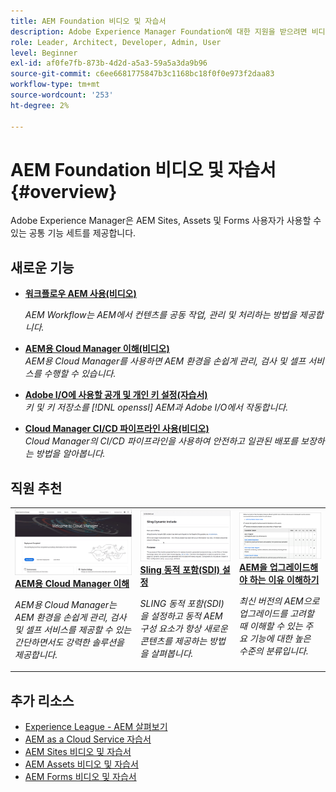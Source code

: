 ```yaml
---
title: AEM Foundation 비디오 및 자습서
description: Adobe Experience Manager Foundation에 대한 지원을 받으려면 비디오 및 자습서를 시청하십시오.
role: Leader, Architect, Developer, Admin, User
level: Beginner
exl-id: af0fe7fb-873b-4d2d-a5a3-59a5a3da9b96
source-git-commit: c6ee6681775847b3c1168bc18f0f0e973f2daa83
workflow-type: tm+mt
source-wordcount: '253'
ht-degree: 2%

---
```


# AEM Foundation 비디오 및 자습서 {#overview}

Adobe Experience Manager은 AEM Sites, Assets 및 Forms 사용자가 사용할 수 있는 공통 기능 세트를 제공합니다.

<div id="whats-new-section">

## 새로운 기능

* **[워크플로우 AEM 사용(비디오)](./workflow/use-workflow.md)**

   *AEM Workflow는 AEM에서 컨텐츠를 공동 작업, 관리 및 처리하는 방법을 제공합니다.*

* **[AEM용 Cloud Manager 이해(비디오)](./cloud-manager/understand-cloud-manager-for-aem.md)**\
   *AEM용 Cloud Manager를 사용하면 AEM 환경을 손쉽게 관리, 검사 및 셀프 서비스를 수행할 수 있습니다.*

* **[Adobe I/O에 사용할 공개 및 개인 키 설정(자습서)](./authentication/set-up-public-private-keys-for-use-with-aem-and-adobe-io.md)**\
   *키 및 키 저장소를 [!DNL openssl] AEM과 Adobe I/O에서 작동합니다.*

* **[Cloud Manager CI/CD 파이프라인 사용(비디오)](./cloud-manager/use-the-cicd-pipeline-in-cloud-manager-for-aem.md)**\
   *Cloud Manager의 CI/CD 파이프라인을 사용하여 안전하고 일관된 배포를 보장하는 방법을 알아봅니다.*

</div>

<div id="recs-overview-body-1"></div>
<div id="recs-overview-body-2"></div>
<div id="recs-overview-body-3"></div>
<div id="recs-overview-body-4"></div>
<div id="recs-overview-body-5"></div>
<div id="recs-overview-body-6"></div>

<div id="staff-picks-section">

## 직원 추천

<table>
<tr>
  <td>
    <a href="./cloud-manager/understand-cloud-manager-for-aem.md">
    <img alt="AEM용 Cloud Manager 이해" src="./cloud-manager/assets/understand-cloud-manager-for-aem/thumbnail.png" />
    </a>
    <div>
     <a href="./cloud-manager/understand-cloud-manager-for-aem.md">
    <strong>AEM용 Cloud Manager 이해</strong>
    </a>
    </div>
    <p>
    <em>AEM용 Cloud Manager는 AEM 환경을 손쉽게 관리, 검사 및 셀프 서비스를 제공할 수 있는 간단하면서도 강력한 솔루션을 제공합니다.</em>
    <p>
  </td>
   <td>
    <a href="./development/set-up-sling-dynamic-include.md">
    <img alt="Sling 동적 포함(SDI) 설정" src="./development/assets/set-up-sling-dynamic-include/thumbnail.png" />
    </a>
     <div>
     <a href="./development/set-up-sling-dynamic-include.md">
    <strong>Sling 동적 포함(SDI) 설정</strong>
    </a>
    </div>
    <p>
    <em>SLING 동적 포함(SDI)을 설정하고 동적 AEM 구성 요소가 항상 새로운 콘텐츠를 제공하는 방법을 살펴봅니다.</em>
    <p>
  </td>
  <td>
    <a href="./administration/understand-reasons-to-upgrade.md">
    <img alt="AEM 업그레이드 이유 이해하기" src="./administration/assets/understand-reasons-to-upgrade/thumbnail.png" />
    </a>
    <div>
    <a href="./administration/understand-reasons-to-upgrade.md">
    <strong>AEM을 업그레이드해야 하는 이유 이해하기</strong>
    </a>
    </div>
    <p>
    <em>최신 버전의 AEM으로 업그레이드를 고려할 때 이해할 수 있는 주요 기능에 대한 높은 수준의 분류입니다.</em>
    </p>
  </td>
</tr>
</table>

</div>

## 추가 리소스

* [Experience League - AEM 살펴보기](https://experienceleague.adobe.com/#recommended/solutions/experience-manager)
* [AEM as a Cloud Service 자습서](/help/cloud-service/overview.md)
* [AEM Sites 비디오 및 자습서](/help/sites/overview.md)
* [AEM Assets 비디오 및 자습서](/help/assets/overview.md)
* [AEM Forms 비디오 및 자습서](/help/forms/overview.md)
